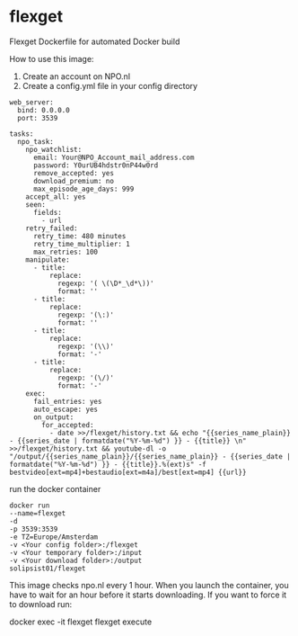 # flexget
Flexget Dockerfile for automated Docker build

How to use this image:

1. Create an account on NPO.nl
2. Create a config.yml file in your config directory

```
web_server:
  bind: 0.0.0.0
  port: 3539

tasks:
  npo_task:
    npo_watchlist:
      email: Your@NPO_Account_mail_address.com
      password: Y0urUB4hdstr0nP44w0rd
      remove_accepted: yes
      download_premium: no
      max_episode_age_days: 999
    accept_all: yes
    seen:
      fields:
        - url
    retry_failed:
      retry_time: 480 minutes
      retry_time_multiplier: 1
      max_retries: 100
    manipulate:
      - title:
          replace:
            regexp: '( \(\D*_\d*\))'
            format: ''
      - title:
          replace: 
            regexp: '(\:)' 
            format: ''
      - title:          
          replace: 
            regexp: '(\\)' 
            format: '-'
      - title:          
          replace: 
            regexp: '(\/)' 
            format: '-'            
    exec:
      fail_entries: yes
      auto_escape: yes
      on_output:
        for_accepted:
          - date >>/flexget/history.txt && echo "{{series_name_plain}} - {{series_date | formatdate("%Y-%m-%d") }} - {{title}} \n" >>/flexget/history.txt && youtube-dl -o "/output/{{series_name_plain}}/{{series_name_plain}} - {{series_date | formatdate("%Y-%m-%d") }} - {{title}}.%(ext)s" -f bestvideo[ext=mp4]+bestaudio[ext=m4a]/best[ext=mp4] {{url}} 
```

run the docker container

```
docker run 
--name=flexget 
-d 
-p 3539:3539
-e TZ=Europe/Amsterdam 
-v <Your config folder>:/flexget 
-v <Your temporary folder>:/input 
-v <Your download folder>:/output 
solipsist01/flexget
```

This image checks npo.nl every 1 hour. When you launch the container, you have to wait for an hour before it starts downloading.
If you want to force it to download run:

docker exec -it flexget flexget execute

